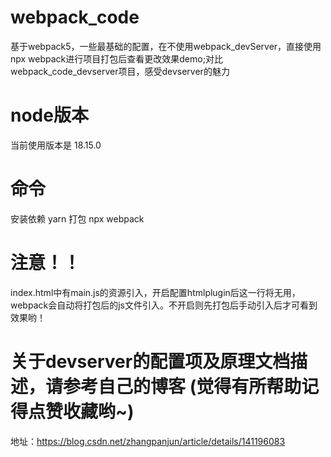 # webpack_code
基于webpack5，一些最基础的配置，在不使用webpack_devServer，直接使用npx webpack进行项目打包后查看更改效果demo;对比webpack_code_devserver项目，感受devserver的魅力
# node版本
当前使用版本是 18.15.0
# 命令
安装依赖 yarn
打包 npx webpack
# 注意！！
index.html中有main.js的资源引入，开启配置htmlplugin后这一行将无用，webpack会自动将打包后的js文件引入。不开启则先打包后手动引入后才可看到效果哟！
# 关于devserver的配置项及原理文档描述，请参考自己的博客 (觉得有所帮助记得点赞收藏哟~)
地址：https://blog.csdn.net/zhangpanjun/article/details/141196083
